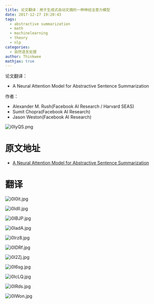 ```yaml
---
title: 论文翻译：用于生成式自动文摘的一种神经注意力模型
date: 2017-12-27 19:20:43
tags:
  - abstractive summarization
  - math
  - machinelearning
  -	theory
  - nlp
categories:
  - 自然语言处理
author: Thinkwee
mathjax: true 
---
```


论文翻译：
-	A Neural Attention Model for Abstractive Sentence Summarization

作者：
-	Alexander M. Rush(Facebook AI Research / Harvard SEAS)
-	Sumit Chopra(Facebook AI Research)
-	Jason Weston(Facebook AI Research)
<!--more-->

![i0IyQS.png](https://s1.ax1x.com/2018/10/20/i0IyQS.png)

# 原文地址
-	[A Neural Attention Model for Abstractive Sentence Summarization](https://arxiv.org/pdf/1509.00685.pdf)

# 翻译

![i0I0it.jpg](https://s1.ax1x.com/2018/10/20/i0I0it.jpg)

![i0IdII.jpg](https://s1.ax1x.com/2018/10/20/i0IdII.jpg)

![i0IBJP.jpg](https://s1.ax1x.com/2018/10/20/i0IBJP.jpg)

![i0IadA.jpg](https://s1.ax1x.com/2018/10/20/i0IadA.jpg)

![i0Irz8.jpg](https://s1.ax1x.com/2018/10/20/i0Irz8.jpg)

![i0IDRf.jpg](https://s1.ax1x.com/2018/10/20/i0IDRf.jpg)

![i0I2Zj.jpg](https://s1.ax1x.com/2018/10/20/i0I2Zj.jpg)

![i0I6sg.jpg](https://s1.ax1x.com/2018/10/20/i0I6sg.jpg)

![i0IcLQ.jpg](https://s1.ax1x.com/2018/10/20/i0IcLQ.jpg)

![i0IRds.jpg](https://s1.ax1x.com/2018/10/20/i0IRds.jpg)

![i0IWon.jpg](https://s1.ax1x.com/2018/10/20/i0IWon.jpg)